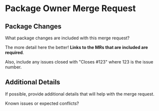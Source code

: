 # Package Owner Merge Request

## Package Changes

What package changes are included with this merge request?

The more detail here the better! **Links to the MRs that are included are required**.

Also, include any issues closed with "Closes #123" where 123 is the issue number.

## Additional Details

If possible, provide additional details that will help with the merge request.

Known issues or expected conflicts?
